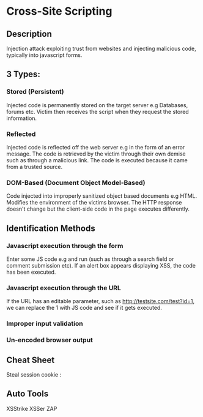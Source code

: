 # Cross-Site Scripting
## Description
Injection attack exploiting trust from websites and injecting malicious code, typically into javascript forms.

## 3 Types:
### Stored (Persistent)
Injected code is permanently stored on the target server e.g Databases, forums etc.
Victim then receives the script when they request the stored information.

### Reflected
Injected code is reflected off the web server e.g in the form of an error message.
The code is retrieved by the victim through their own demise such as through a malicious link.
The code is executed because it came from a trusted source.

### DOM-Based (Document Object Model-Based)
Code injected into improperly sanitized object based documents e.g HTML.
Modifies the environment of the victims browser. 
The HTTP response doesn't change but the client-side code in the page executes differently. 

## Identification Methods
### Javascript execution through the form
Enter some JS code e.g <script>alert(‘XSS’)</script> and run (such as through a search field or comment submission etc). If an alert box appears displaying XSS, the code has been executed.

### Javascript execution through the URL
If the URL has an editable parameter, such as http://testsite.com/test?id=1, we can replace the 1 with JS code and see if it gets executed.

### Improper input validation

### Un-encoded browser output 

## Cheat Sheet

Steal session cookie : <script>alert(document.cookie)</script>

## Auto Tools
XSStrike
XSSer
ZAP
